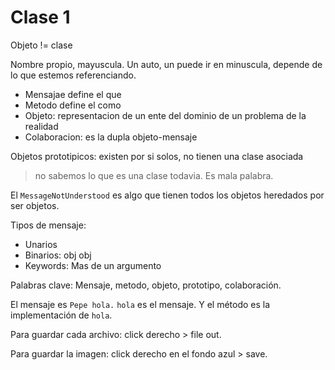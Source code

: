 # Clase 1

Objeto != clase

Nombre propio, mayuscula. Un auto, un puede ir en minuscula, depende de lo que
estemos referenciando.

- Mensajae define el que
- Metodo define el como
- Objeto: representacion de un ente del dominio de un problema de la realidad
- Colaboracion: es la dupla objeto-mensaje

Objetos prototipicos: existen por si solos, no tienen una clase asociada

> no sabemos lo que es una clase todavia. Es mala palabra.

El `MessageNotUnderstood` es algo que tienen todos los objetos heredados por ser
objetos.

Tipos de mensaje:

- Unarios
- Binarios: obj <sim> obj
- Keywords: Mas de un argumento

Palabras clave: Mensaje, metodo, objeto, prototipo, colaboración.

El mensaje es `Pepe hola.` `hola` es el mensaje. Y el método es la
implementación de `hola`.

Para guardar cada archivo: click derecho > file out.

Para guardar la imagen: click derecho en el fondo azul > save.